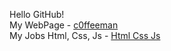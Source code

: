 Hello GitHub!<br>
My WebPage - <a href="https://c0ffeeman.github.io/" target="_blank">c0ffeeman</a><br>
My Jobs Html, Css, Js - <a href="https://c0ffeeman.github.io/html-css-js/" target="_blank">Html Css Js</a>
